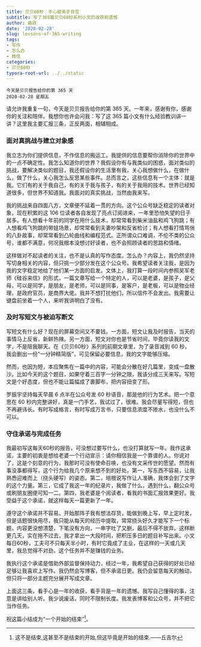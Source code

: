 ```yaml
---
title: 贝贝60秒：手心甜来手背苦
subtitle: 写了365篇贝贝60秒系列小文的收获和遗憾
author: 曲政
date: '2020-02-28'
slug: lessons-of-365-writing
tags:
- 写作
- 怎么办
- 微信
categories:
- 贝贝60秒
typora-root-url: ../../static
---
```

```
今天是贝贝报告给你的第 365 天   
2020-02-28 星期五 
```

请允许我重复一句，今天是贝贝报告给你的第 365 天。一年来，感谢有你，感谢你的关注和陪伴。我想你也许会问我：写了这 365 篇小文有什么经验教训讲一讲？这里我主要汇报三条，正反两面，相辅相成。

### 面对真挑战与建立对象感

我立志为你们提供信息，不作信息的搬运工。我提供的信息要帮你消除你的世界中的一点不确定性。我怎么知道你的世界？我假设你有与我类似的困惑，面对类似的挑战，要解决类似的题目，我还假设你的生活里有我，关心我想做什么，在做什么，做了什么，关心我怎么反思某些事件。总而言之，这些信息有一个主体：就是我。它们有的关于我自己，有的关于我与孩子，有的关于我用的技术。世界已经知道很多，但世界不知道我。我面对的真实挑战，当然由我来写。

我的挑战来自四面八方，文章便不延着一贯的方向。这个公众号缺乏稳定的读者对象，现在积累的这 106 位读者各自发现了亮点订阅进来，一年里恐怕失望的日子居多。有人想看十年前的同学在用什么技术，却常常看到柴米油盐和鸡飞狗跳；有人想看鸡飞狗跳的带娃场景，却常常看到夫妻吵架和反省检讨；有人想看打情骂俏的八卦故事，却常常看到凸轮曲线和编程范式。正所谓众口难调，不伦不类的公众号，谁都不满意，何况我根本没想讨好读者，也不会照顾读者的思路和情绪。

这样做对不起读者的关注，也不是认真的写作态度。怎么办？内容上，我仍然坚持写切身相关的内容，但只挑一少部分发在这个公众号。我希望读者关注我，是因为我的文字稳定地给了他们某一方面的启发。文体上，我打算一段时间内参照吴军老师《硅谷来信》的形式，一篇文章写给一个特定的人，可以是老婆，是孩子，是父母，可以是同学，是朋友，是老师，可以是同事，是客户，是老板，可以是物业经理，是政府官员，是商界大佬。我并不想打扰他们，所以信件不会发出。我需要让键盘前坐着一个人，来听我讲明白了没有。

### 及时写短文与被迫写断文

写短文有什么好？现在的屏幕空间又不要钱。一方面，短文让我及时报告，当天的事情马上反省，新鲜热辣。另一方面，短文对你也是节省时间，毕竟你读我的文字，不是陪我聊天。在《贝贝60秒》系列的前期文章里，为了录音减到 60 秒，我会删出一份“一分钟精简版”，可见保留必要信息，我的文字能够压缩。

然而，也因为短，本应聚焦在一篇中的内容，可能会分散在好几篇里，变成一盘散沙。比如今天的这个题目，如果守着三百字一分钟之限，我该分成三天来写。写短文是个好态度，但也不能让篇幅成了裹脚布，把内容扭变了形。

罗振宇坚持每天早晨 6 点半在公众号发 60 秒语音，那是他的行为艺术。把一个意思在 60 秒内完整讲好，真是一门手艺，我试过了，很难。我会尽量写得短，但也不再避讳长。有时写成格言，有时写成万言书，只要信息浓度不掺水，也没什么不可以。

### 守住承诺与完成任务

我最初写这每天60秒的报告，可没想过要写什么，也没打算就写一年。我作这承诺，主要的初衷是想给老婆一个行动宣示：请你相信我是一个靠谱的人。你说对了，这是个刻意的行为，我那时可没有使命召唤，也没有文采传世的愿望。然而有事没事都得写，这个行为给我几个原来想不到的好处。第一，写东西不容易，让我熟悉迎难而上（挠头硬写）的姿态。第二，培根说写作让人准确，我体会到了文字的这个力量。第三，它成了我这一年的纪录片，我做了什么，遇到什么，翻公众号或刷朋友圈便可知一二。第四，我老婆是个阅读者，看我的书面汇报效果更好。我受益于这个承诺，就这样每天一篇更新了一年。

遵守这个承诺并不容易。开始那阵子我有想法存货，能做到晚上写，早上定时发，但是话题很快用尽，我只能从每天的经历中提取，常常挠头好久才能写下一个标题，内容更没想清楚，下笔没有方向，一串字吐了又删，最后不得不放弃。这样断更几天，实在拖不过去，我才拿出一大段时间，把积压多日的题目补写出来。小文每日60秒，工夫可不只每天半小时，有时它竟成了主业，在这样的一天或几天里，我总觉得不对劲，这个任务并不是赚钱的业务。

我执行这个承诺是借助外部监督保持动力，经过一年，我希望自己获得的好处已经足够让我喜欢上写作。我仍然会写博客，但不承诺日更。我仍会留意每天的触动，但只将一部分主题充分展开写成文章。

上面这三条，看手心是一年的收获，看手背是一年的遗憾。我写自己懂得的事，注意是讲给别人听。我少说废话，同时不限制长度。我发表博客和公众号，并不把它当作任务。

祝这篇小结成为“一个开始的结束”[^丘吉尔]。

[^丘吉尔]: 这不是结束,这甚至不是结束的开始,但这毕竟是开始的结束.——丘吉尔